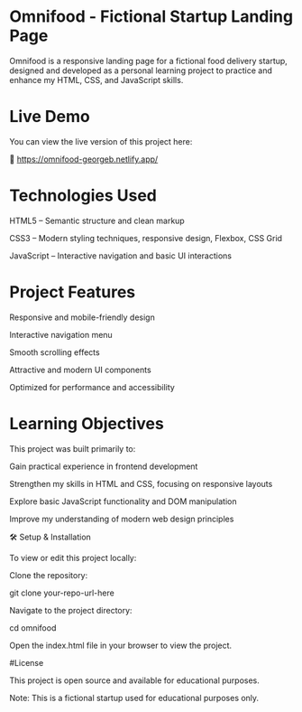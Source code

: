 
# Omnifood - Fictional Startup Landing Page


Omnifood is a responsive landing page for a fictional food delivery startup, designed and developed as a personal learning project to practice and enhance my HTML, CSS, and JavaScript skills.
# Live Demo

You can view the live version of this project here:

🔗 https://omnifood-georgeb.netlify.app/

# Technologies Used

HTML5 – Semantic structure and clean markup

CSS3 – Modern styling techniques, responsive design, Flexbox, CSS Grid

JavaScript – Interactive navigation and basic UI interactions

# Project Features

Responsive and mobile-friendly design

Interactive navigation menu

Smooth scrolling effects

Attractive and modern UI components

Optimized for performance and accessibility

# Learning Objectives

This project was built primarily to:

Gain practical experience in frontend development

Strengthen my skills in HTML and CSS, focusing on responsive layouts

Explore basic JavaScript functionality and DOM manipulation

Improve my understanding of modern web design principles


🛠️ Setup & Installation

To view or edit this project locally:

Clone the repository:

git clone your-repo-url-here

Navigate to the project directory:

cd omnifood

Open the index.html file in your browser to view the project.

#License

This project is open source and available for educational purposes.

Note: This is a fictional startup used for educational purposes only.
